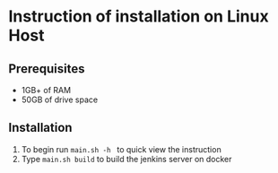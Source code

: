 # Instruction of installation on Linux Host

## Prerequisites
- 1GB+ of RAM
- 50GB of drive space


## Installation
1. To begin run `main.sh -h ` to quick view the instruction
2. Type `main.sh build` to build the jenkins server on docker  
